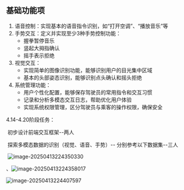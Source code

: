 ## 基础功能项

1. 语音控制：实现基本的语音指令识别，如“打开空调”、“播放音乐”等
2. 手势交互：定义并实现至少3种手势控制功能：
   - 握拳暂停音乐
   - 竖起大拇指确认
   - 摇手表示拒绝
3. 视觉交互：
   - 实现简单的图像识别功能，能够识别用户的目光集中区域
   - 基本的头部姿态识别，能够识别点头确认和摇头拒绝
4. 系统管理功能：
   - 用户个性化配置，能够保存驾驶员的常用指令和交互习惯
   - 记录和分析多模态交互日志，帮助优化用户体验
   - 实现系统权限管理，区分驾驶员与乘客的操作权限，确保安全



4.14-4.20阶段任务：

​		初步设计前端交互框架--两人

​		探索多模态数据的识别（视觉、语音、手势）-- 分别参考以下数据集--三人

​		![image-20250413224350330](C:\Users\20605\AppData\Roaming\Typora\typora-user-images\image-20250413224350330.png)

、![image-20250413224358017](C:\Users\20605\AppData\Roaming\Typora\typora-user-images\image-20250413224358017.png)

![image-20250413224407597](C:\Users\20605\AppData\Roaming\Typora\typora-user-images\image-20250413224407597.png)

